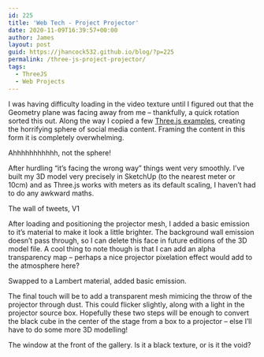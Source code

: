 ```yaml
---
id: 225
title: 'Web Tech - Project Projector'
date: 2020-11-09T16:39:57+00:00
author: James
layout: post
guid: https://jhancock532.github.io/blog/?p=225
permalink: /three-js-project-projector/
tags:
  - ThreeJS
  - Web Projects
---
```

 

I was having difficulty loading in the video texture until I figured out that the Geometry plane was facing away from me &#8211; thankfully, a quick rotation sorted this out. Along the way I copied a few [Three.js examples](https://threejs.org/examples/?q=video#webgl_video_panorama_equirectangular), creating the horrifying sphere of social media content. Framing the content in this form it is completely overwhelming.

<!--more-->

<img loading="lazy" src="https://jhancock532.github.io/blog/wp-content/uploads/2020/11/DebuggingTheProjectorMesh-1024x819.png" alt="" class="wp-image-226" srcset="https://jhancock532.github.io/blog/wp-content/uploads/2020/11/DebuggingTheProjectorMesh-1024x819.png 1024w, https://jhancock532.github.io/blog/wp-content/uploads/2020/11/DebuggingTheProjectorMesh-300x240.png 300w, https://jhancock532.github.io/blog/wp-content/uploads/2020/11/DebuggingTheProjectorMesh-768x614.png 768w, https://jhancock532.github.io/blog/wp-content/uploads/2020/11/DebuggingTheProjectorMesh.png 1281w" sizes="(max-width: 767px) 89vw, (max-width: 1000px) 54vw, (max-width: 1071px) 543px, 580px" />Ahhhhhhhhhhh, not the sphere!

After hurdling &#8220;it&#8217;s facing the wrong way&#8221; things went very smoothly. I&#8217;ve built my 3D model very precisely in SketchUp (to the nearest meter or 10cm) and as Three.js works with meters as its default scaling, I haven&#8217;t had to do any awkward maths.

<img loading="lazy" src="https://jhancock532.github.io/blog/wp-content/uploads/2020/11/The-Wall-Of-Tweets-Is-Alive-1024x820.jpg" alt="" class="wp-image-227" srcset="https://jhancock532.github.io/blog/wp-content/uploads/2020/11/The-Wall-Of-Tweets-Is-Alive-1024x820.jpg 1024w, https://jhancock532.github.io/blog/wp-content/uploads/2020/11/The-Wall-Of-Tweets-Is-Alive-300x240.jpg 300w, https://jhancock532.github.io/blog/wp-content/uploads/2020/11/The-Wall-Of-Tweets-Is-Alive-768x615.jpg 768w, https://jhancock532.github.io/blog/wp-content/uploads/2020/11/The-Wall-Of-Tweets-Is-Alive.jpg 1276w" sizes="(max-width: 767px) 89vw, (max-width: 1000px) 54vw, (max-width: 1071px) 543px, 580px" />The wall of tweets, V1

After loading and positioning the projector mesh, I added a basic emission to it&#8217;s material to make it look a little brighter. The background wall emission doesn&#8217;t pass through, so I can delete this face in future editions of the 3D model file. A cool thing to note though is that I can add an alpha transparency map &#8211; perhaps a nice projector pixelation effect would add to the atmosphere here?

<img loading="lazy" src="https://jhancock532.github.io/blog/wp-content/uploads/2020/11/Material-Emissions-Applied-to-Projector-1024x604.jpg" alt="" class="wp-image-228" srcset="https://jhancock532.github.io/blog/wp-content/uploads/2020/11/Material-Emissions-Applied-to-Projector-1024x604.jpg 1024w, https://jhancock532.github.io/blog/wp-content/uploads/2020/11/Material-Emissions-Applied-to-Projector-300x177.jpg 300w, https://jhancock532.github.io/blog/wp-content/uploads/2020/11/Material-Emissions-Applied-to-Projector-768x453.jpg 768w, https://jhancock532.github.io/blog/wp-content/uploads/2020/11/Material-Emissions-Applied-to-Projector-1536x907.jpg 1536w, https://jhancock532.github.io/blog/wp-content/uploads/2020/11/Material-Emissions-Applied-to-Projector.jpg 1816w" sizes="(max-width: 767px) 89vw, (max-width: 1000px) 54vw, (max-width: 1071px) 543px, 580px" />Swapped to a Lambert material, added basic emission.

The final touch will be to add a transparent mesh mimicing the throw of the projector through dust. This could flicker slightly, along with a light in the projector source box. Hopefully these two steps will be enough to convert the black cube in the center of the stage from a box to a projector &#8211; else I&#8217;ll have to do some more 3D modelling!

<img loading="lazy" src="https://jhancock532.github.io/blog/wp-content/uploads/2020/11/Cannot-tell-if-black-texture-or-just-the-void-1024x808.jpg" alt="" class="wp-image-229" srcset="https://jhancock532.github.io/blog/wp-content/uploads/2020/11/Cannot-tell-if-black-texture-or-just-the-void-1024x808.jpg 1024w, https://jhancock532.github.io/blog/wp-content/uploads/2020/11/Cannot-tell-if-black-texture-or-just-the-void-300x237.jpg 300w, https://jhancock532.github.io/blog/wp-content/uploads/2020/11/Cannot-tell-if-black-texture-or-just-the-void-768x606.jpg 768w, https://jhancock532.github.io/blog/wp-content/uploads/2020/11/Cannot-tell-if-black-texture-or-just-the-void.jpg 1272w" sizes="(max-width: 767px) 89vw, (max-width: 1000px) 54vw, (max-width: 1071px) 543px, 580px" />The window at the front of the gallery. Is it a black texture, or is it the void?</figure>